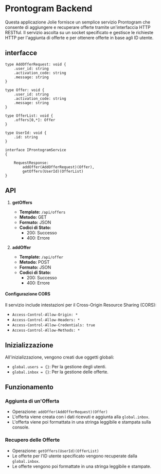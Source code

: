 # Prontogram Backend

Questa applicazione Jolie fornisce un semplice servizio Prontogram che consente di aggiungere e recuperare offerte tramite un'interfaccia HTTP RESTful. Il servizio ascolta su un socket specificato e gestisce le richieste HTTP per l'aggiunta di offerte e per ottenere offerte in base agli ID utente.

## interfacce

```
type AddOfferRequest: void {
    .user_id: string
    .activation_code: string
    .message: string
}

type Offer: void {
    .user_id: string
    .activation_code: string
    .message: string
}

type OfferList: void {
    .offers[0,*]: Offer
}

type UserId: void {
    .id: string
}

interface IProntogramService
{

    RequestResponse:
        addOffer(AddOfferRequest)(Offer),
        getOffers(UserId)(OfferList)
}
```

## API

1. **getOffers**
   - **Template:** `/api/offers`
   - **Metodo:** GET
   - **Formato:** JSON
   - **Codici di Stato:** 
     - 200: Successo
     - 400: Errore

2. **addOffer**
   - **Template:** `/api/offer`
   - **Metodo:** POST
   - **Formato:** JSON
   - **Codici di Stato:**
     - 200: Successo
     - 400: Errore

#### Configurazione CORS
Il servizio include intestazioni per il Cross-Origin Resource Sharing (CORS):
- `Access-Control-Allow-Origin: *`
- `Access-Control-Allow-Headers: *`
- `Access-Control-Allow-Credentials: true`
- `Access-Control-Allow-Methods: *`

## Inizializzazione
All'inizializzazione, vengono creati due oggetti globali:
- `global.users = {}`: Per la gestione degli utenti.
- `global.inbox = {}`: Per la gestione delle offerte.

## Funzionamento

### Aggiunta di un'Offerta
- Operazione: `addOffer(AddOfferRequest)(Offer)`
- L'offerta viene creata con i dati ricevuti e aggiunta alla `global.inbox`.
- L'offerta viene poi formattata in una stringa leggibile e stampata sulla console.

### Recupero delle Offerte
- Operazione: `getOffers(UserId)(OfferList)`
- Le offerte per l'ID utente specificato vengono recuperate dalla `global.inbox`.
- Le offerte vengono poi formattate in una stringa leggibile e stampate.
